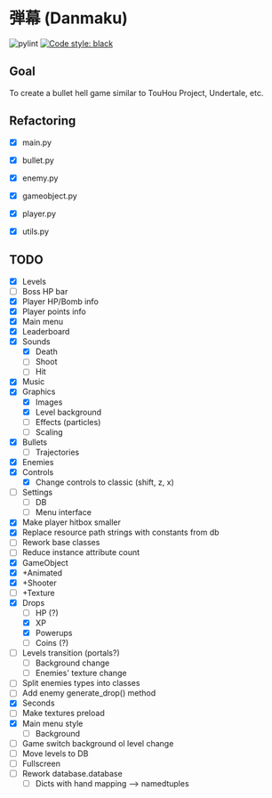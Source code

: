 # 弾幕 (Danmaku)
![pylint](https://img.shields.io/badge/PyLint-9.75-yellow?logo=python&logoColor=white)
[![Code style: black](https://img.shields.io/badge/code%20style-black-000000.svg)](https://github.com/psf/black)

## Goal
To create a bullet hell game similar to TouHou Project, Undertale, etc.

## Refactoring
- [x] main.py
- [x] bullet.py
- [x] enemy.py
- [x] gameobject.py
- [x] player.py
- [x] utils.py


## TODO
- [x] Levels
- [ ] Boss HP bar
- [x] Player HP/Bomb info
- [x] Player points info
- [x] Main menu
- [x] Leaderboard
- [x] Sounds
  - [x] Death
  - [ ] Shoot
  - [ ] Hit
- [x] Music
- [x] Graphics
  - [x] Images
  - [x] Level background
  - [ ] Effects (particles)
  - [ ] Scaling
- [x] Bullets
  - [ ] Trajectories
- [x] Enemies
- [x] Controls
  - [x] Change controls to classic (shift, z, x)
- [ ] Settings
  - [ ] DB
  - [ ] Menu interface
- [x] Make player hitbox smaller
- [x] Replace resource path strings with constants from db
- [ ]  Rework base classes
  - [ ] Reduce instance attribute count
  - [x] GameObject
  - [x] +Animated
  - [x] +Shooter
  - [ ] +Texture
- [x] Drops
  - [ ] HP (?)
  - [x] XP
  - [x] Powerups
  - [ ] Coins (?)
- [ ] Levels transition (portals?)
  - [ ] Background change
  - [ ] Enemies' texture change
- [ ] Split enemies types into classes
- [ ] Add enemy generate_drop() method
- [x] Seconds
- [ ] Make textures preload
- [x] Main menu style
  - [ ] Background
- [ ] Game switch background ol level change
- [ ] Move levels to DB
- [ ] Fullscreen
- [ ] Rework database.database
  - [ ] Dicts with hand mapping --> namedtuples